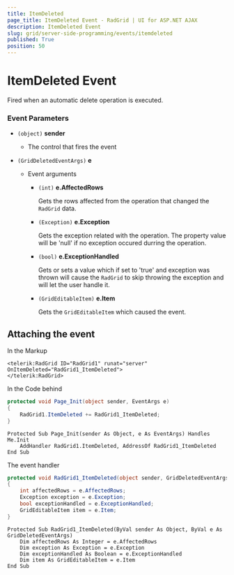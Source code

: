 ```yaml
---
title: ItemDeleted
page_title: ItemDeleted Event - RadGrid | UI for ASP.NET AJAX
description: ItemDeleted Event
slug: grid/server-side-programming/events/itemdeleted
published: True
position: 50
---
```


# ItemDeleted Event

Fired when an automatic delete operation is executed.


### Event Parameters

* `(object)` **sender**

    * The control that fires the event

* `(GridDeletedEventArgs)` **e**

    * Event arguments 

        * `(int)` **e.AffectedRows**
            
            Gets the rows affected from the operation that changed the `RadGrid` data.

        * `(Exception)` **e.Exception**

            Gets the exception related with the operation. The property value will be 'null' if no exception occured durring the operation.
            
        * `(bool)` **e.ExceptionHandled**

            Gets or sets a value which if set to 'true' and exception was thrown will cause the `RadGrid` to skip throwing the exception and will let the user handle it.

        * `(GridEditableItem)` **e.Item**

            Gets the `GridEditableItem` which caused the event.

## Attaching the event

In the Markup

````ASP.NET
<telerik:RadGrid ID="RadGrid1" runat="server" OnItemDeleted="RadGrid1_ItemDeleted">
</telerik:RadGrid>
````

In the Code behind

````C#
protected void Page_Init(object sender, EventArgs e)
{
    RadGrid1.ItemDeleted += RadGrid1_ItemDeleted;
}
````
````VB
Protected Sub Page_Init(sender As Object, e As EventArgs) Handles Me.Init
    AddHandler RadGrid1.ItemDeleted, AddressOf RadGrid1_ItemDeleted
End Sub
````

The event handler

````C#
protected void RadGrid1_ItemDeleted(object sender, GridDeletedEventArgs e)
{
    int affectedRows = e.AffectedRows;
    Exception exception = e.Exception;
    bool exceptionHandled = e.ExceptionHandled;
    GridEditableItem item = e.Item;
}
````
````VB
Protected Sub RadGrid1_ItemDeleted(ByVal sender As Object, ByVal e As GridDeletedEventArgs)
    Dim affectedRows As Integer = e.AffectedRows
    Dim exception As Exception = e.Exception
    Dim exceptionHandled As Boolean = e.ExceptionHandled
    Dim item As GridEditableItem = e.Item
End Sub
````

